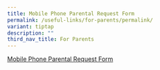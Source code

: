 ```yaml
---
title: Mobile Phone Parental Request Form
permalink: /useful-links/for-parents/permalink/
variant: tiptap
description: ""
third_nav_title: For Parents
---
```

<p><a href="https://go.gov.sg/chijolqpmobile" rel="noopener noreferrer nofollow" target="_blank">Mobile Phone Parental Request Form</a></p>